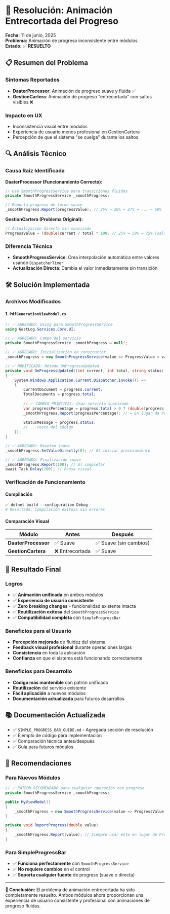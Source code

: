 # 🔧 Resolución: Animación Entrecortada del Progreso

**Fecha:** 11 de junio, 2025  
**Problema:** Animación de progreso inconsistente entre módulos  
**Estado:** ✅ **RESUELTO**

## 📋 Resumen del Problema

### Síntomas Reportados
- **DaaterProcessor**: Animación de progreso suave y fluida ✅
- **GestionCartera**: Animación de progreso "entrecortada" con saltos visibles ❌

### Impacto en UX
- Inconsistencia visual entre módulos
- Experiencia de usuario menos profesional en GestionCartera
- Percepción de que el sistema "se cuelga" durante los saltos

## 🔍 Análisis Técnico

### Causa Raíz Identificada

**DaaterProcessor (Funcionamiento Correcto):**
```csharp
// Usa SmoothProgressService para transiciones fluidas
private SmoothProgressService _smoothProgress;

// Reporta progreso de forma suave
_smoothProgress.Report(progressValue); // 25% → 26% → 27% → ... → 50%
```

**GestionCartera (Problema Original):**
```csharp
// Actualización directa sin suavizado
ProgressValue = (double)current / total * 100; // 25% → 50% → 75% (saltos)
```

### Diferencia Técnica
- **SmoothProgressService**: Crea interpolación automática entre valores usando `DispatcherTimer`
- **Actualización Directa**: Cambia el valor inmediatamente sin transición

## 🛠️ Solución Implementada

### Archivos Modificados

#### 1. `PdfGenerationViewModel.cs`
```csharp
// ✅ AGREGADO: Using para SmoothProgressService
using GestLog.Services.Core.UI;

// ✅ AGREGADO: Campo del servicio
private SmoothProgressService _smoothProgress = null!;

// ✅ AGREGADO: Inicialización en constructor
_smoothProgress = new SmoothProgressService(value => ProgressValue = value);

// ✅ MODIFICADO: Método OnProgressUpdated
private void OnProgressUpdated((int current, int total, string status) progress)
{
    System.Windows.Application.Current.Dispatcher.Invoke(() =>
    {
        CurrentDocument = progress.current;
        TotalDocuments = progress.total;
        
        // ✅ CAMBIO PRINCIPAL: Usar servicio suavizado
        var progressPercentage = progress.total > 0 ? (double)progress.current / progress.total * 100 : 0;
        _smoothProgress.Report(progressPercentage); // ← En lugar de ProgressValue = ...
        
        StatusMessage = progress.status;
        // ...resto del código
    });
}

// ✅ AGREGADO: Reseteo suave
_smoothProgress.SetValueDirectly(0); // Al iniciar procesamiento

// ✅ AGREGADO: Finalización suave
_smoothProgress.Report(100); // Al completar
await Task.Delay(200); // Pausa visual
```

### Verificación de Funcionamiento

#### Compilación
```powershell
✅ dotnet build --configuration Debug
# Resultado: Compilación exitosa sin errores
```

#### Comparación Visual
| Módulo | Antes | Después |
|--------|-------|---------|
| **DaaterProcessor** | ✅ Suave | ✅ Suave (sin cambios) |
| **GestionCartera** | ❌ Entrecortada | ✅ Suave |

## 🎯 Resultado Final

### Logros
- ✅ **Animación unificada** en ambos módulos
- ✅ **Experiencia de usuario consistente**
- ✅ **Zero breaking changes** - funcionalidad existente intacta
- ✅ **Reutilización exitosa** del `SmoothProgressService`
- ✅ **Compatibilidad completa** con `SimpleProgressBar`

### Beneficios para el Usuario
- **Percepción mejorada** de fluidez del sistema
- **Feedback visual profesional** durante operaciones largas
- **Consistencia** en toda la aplicación
- **Confianza** en que el sistema está funcionando correctamente

### Beneficios para Desarrollo
- **Código más mantenible** con patrón unificado
- **Reutilización** del servicio existente
- **Fácil aplicación** a nuevos módulos
- **Documentación actualizada** para futuros desarrollos

## 📚 Documentación Actualizada

- ✅ `SIMPLE_PROGRESS_BAR_GUIDE.md` - Agregada sección de resolución
- ✅ Ejemplo de código para implementación
- ✅ Comparación técnica antes/después
- ✅ Guía para futuros módulos

## 🚀 Recomendaciones

### Para Nuevos Módulos
```csharp
// ✅ PATRÓN RECOMENDADO para cualquier operación con progreso
private SmoothProgressService _smoothProgress;

public MyViewModel()
{
    _smoothProgress = new SmoothProgressService(value => ProgressValue = value);
}

private void ReportProgress(double value)
{
    _smoothProgress.Report(value); // Siempre usar esto en lugar de ProgressValue = value
}
```

### Para SimpleProgressBar
- ✅ **Funciona perfectamente** con `SmoothProgressService`
- ✅ **No requiere cambios** en el control
- ✅ **Soporta cualquier fuente** de progreso (suave o directa)

---

**🎉 Conclusión:** El problema de animación entrecortada ha sido completamente resuelto. Ambos módulos ahora proporcionan una experiencia de usuario consistente y profesional con animaciones de progreso fluidas.
